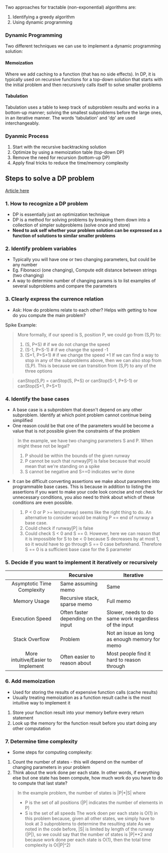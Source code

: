 Two approaches for tractable (non-exponential) algorithms are:
1. Identifying a greedy algorithm
2. Using dynamic programming

### Dynamic Programming
Two different techniques we can use to implement a dynamic programming solution:

#### Memoization
Where we add caching to a function (that has no side effects). In DP, it is typically used on recursive functions for a top-down solution that starts with the initial problem and then recursively calls itself to solve smaller problems

#### Tabulation
Tabulation uses a table to keep track of subproblem results and works in a bottom-up manner; solving the smallest subproblems before the large ones, in an iterative manner. The words 'tabulation' and 'dp' are used interchangeably.


### Dyanmic Process
1. Start with the recursive backtracking solution
2. Optimize by using a memoization table (top-down DP)
3. Remove the need for recursion (bottom-up DP)
4. Apply final tricks to reduce the time/memory complexity


## Steps to solve a DP problem
[Article here](https://www.freecodecamp.org/news/follow-these-steps-to-solve-any-dynamic-programming-interview-problem-cc98e508cd0e/)

### 1. How to recognize a DP problem
- DP is essentially just an optimization technique
- DP is a method for solving problems by breaking them down into a collection of simpler subproblems (solve once and store)
- **Need to ask self whether your problem solution can be expressed as a function of solutions to similar smaller problems**

### 2. Identify problem variables
- Typically you will have one or two changing parameters, but could be any number
- Eg. Fibonacci (one changing), Compute edit distance between strings (two changing)
- A way to determine number of changing params is to list examples of several subproblems and compare the parameters

### 3. Clearly express the currence relation
- Ask: How do problems relate to each other? Helps with getting to how do you compute the main problem?

Spike Example:
> More formally, if our speed is S, position P, we could go from (S,P) to:
> 1. (S, P+S)  # if we do not change the speed
> 2. (S-1, P+S-1)  # if we change the speed -1
> 3. (S+1, P+S+1)  # if we change the speed +1
> If we can find a way to stop in any of the subproblems above, then we can also stop from (S,P). This is because we can transition from (S,P) to any of the three options

> canStop(S,P) = canStop(S, P+S) or canStop(S-1, P+S-1) or canStop(S+1, P+S+1)

### 4. Identify the base cases
- A base case is a subproblem that doesn't depend on any other subproblem. Identify at which point problem cannot continue being simplified
- One reason could be that one of the parameters would be become a value that is not possible given the constraints of the problem

> In the example, we have two changing parameters S and P. When might these not be legal?
> 1. P should be within the bounds of the given runway
> 2. P cannot be such that runway[P] is false because that would mean that we're standing on a spike
> 3. S cannot be negative and S==0 indicates we're done

- It can be difficult converting assertions we make about parameters into programmable base cases. This is because in addition to listing the assertions if you want to make your code look concise and not check for unnecessary conditions, you also need to think about which of these conditions are even possible.

> 1. P < 0 or P >= len(runway) seems like the right thing to do. An alternative to consider would be making P == end of runway a base case.
> 2. Could check if runway[P] is false
> 3. Could check S < 0 and S == 0. However, here we can reason that it is impossible for S to be < 0 because S decreases by at most 1, so it would have to go through S == 0 case beforehand. Therefore S == 0 is a sufficient base case for the S parameter

### 5. Decide if you want to implement it iteratively or recursively
|   | Recursive  | Iterative  |
|:-:|---|---|
| Asymptotic Time Complexity  | Same assuming memo  | Same  |
| Memory Usage  | Recursive stack, sparse memo  | Full memo  |
| Execution Speed  | Often faster depending on the input | Slower, needs to do same work regardless of the input |
| Stack Overflow | Problem  | Not an issue as long as enough memory for memo  |
| More intuitive/Easier to Implement | Often easier to reason about  | Most people find it hard to reason through  |

### 6. Add memoization
- Used for storing the results of expensive function calls (cache results)
- Usually treating memoization as a function result cache is the most intuitive way to implement it
1. Store your function result into your memory before every return statement
2. Look up the memory for the function result before you start doing any other computation

### 7. Determine time complexity
- Some steps for computing complexity:
1. Count the number of states - this will depend on the number of changing parameters in your problem
2. Think about the work done per each state. In other words, if everything else but one state has been compute, how much work do you have to do to compute that last state?

> In the example problem, the number of states is |P|*|S| where 
> - P is the set of all positions (|P| indicates the number of elements in P)
> - S is the set of all speeds
> The work doen per each state is O(1) in this problem because, given all other states, we simply have to look at 3 subproblems to determine the resulting state
> As we noted in the code before, |S| is limited by length of the runway (|P|), so we could say that the number of states is |P|**2 and because work done per each state is O(1), then the total time complexity is O(|P|^2)